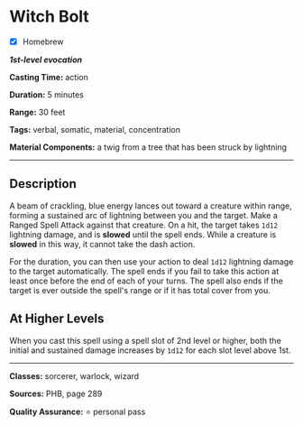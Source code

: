 # Witch Bolt

- [x] Homebrew

***1st-level evocation***

**Casting Time:** action

**Duration:** 5 minutes

**Range:** 30 feet

**Tags:** verbal, somatic, material, concentration

**Material Components:** a twig from a tree that has been struck by lightning

---

## Description
A beam of crackling, blue energy lances out toward a creature within range, forming a sustained arc of lightning between you and the target.
Make a Ranged Spell Attack against that creature.
On a hit, the target takes `1d12` lightning damage, and is **slowed** until the spell ends.
While a creature is **slowed** in this way, it cannot take the dash action.

For the duration, you can then use your action to deal `1d12` lightning damage to the target automatically.
The spell ends if you fail to take this action at least once before the end of each of your turns.
The spell also ends if the target is ever outside the spell's range or if it has total cover from you.

## At Higher Levels
When you cast this spell using a spell slot of 2nd level or higher, both the initial and sustained damage increases by `1d12` for each slot level above 1st.

---

**Classes:** sorcerer, warlock, wizard

**Sources:** PHB, page 289

**Quality Assurance:** :star: personal pass

